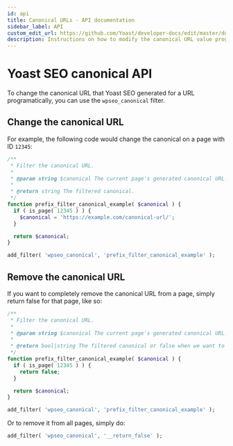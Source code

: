 ```yaml
---
id: api
title: Canonical URLs - API documentation
sidebar_label: API
custom_edit_url: https://github.com/Yoast/developer-docs/edit/master/docs/features/canonical-urls/api.md
description: Instructions on how to modify the canonical URL value programmatically.
---
```


# Yoast SEO canonical API
To change the canonical URL that Yoast SEO generated for a URL programatically, you can use the `wpseo_canonical` filter.

## Change the canonical URL
For example, the following code would change the canonical on a page with ID `12345`:

```php
/**
 * Filter the canonical URL.
 *
 * @param string $canonical The current page's generated canonical URL.
 *
 * @return string The filtered canonical.
 */
function prefix_filter_canonical_example( $canonical ) {
  if ( is_page( 12345 ) ) {
    $canonical = 'https://example.com/canonical-url/';
  }

  return $canonical;
}

add_filter( 'wpseo_canonical', 'prefix_filter_canonical_example' );
```

## Remove the canonical URL
If you want to completely remove the canonical URL from a page, simply return false for that page, like so:

```php
/**
 * Filter the canonical URL.
 *
 * @param string $canonical The current page's generated canonical URL.
 *
 * @return bool|string The filtered canonical or false when we want to remove it.
 */
function prefix_filter_canonical_example( $canonical ) {
  if ( is_page( 12345 ) ) {
    return false;
  }

  return $canonical;
}

add_filter( 'wpseo_canonical', 'prefix_filter_canonical_example' );
```

Or to remove it from all pages, simply do:

```php
add_filter( 'wpseo_canonical', '__return_false' );
```
